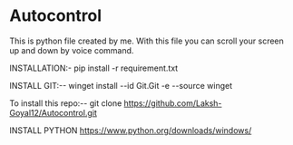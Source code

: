 # Autocontrol
This is python file created by me. With this file you can scroll your screen up and down by voice command.

INSTALLATION:-
pip install -r requirement.txt

INSTALL GIT:--
winget install --id Git.Git -e --source winget

To install this repo:--
git clone https://github.com/Laksh-Goyal12/Autocontrol.git

INSTALL PYTHON
https://www.python.org/downloads/windows/
